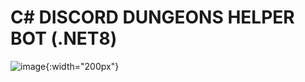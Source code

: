 # C# DISCORD DUNGEONS HELPER BOT (.NET8)

![image](https://raw.githubusercontent.com/DSharpPlus/DSharpPlus/master/logo/dsharp%2B_smaller.png){:width="200px"}
